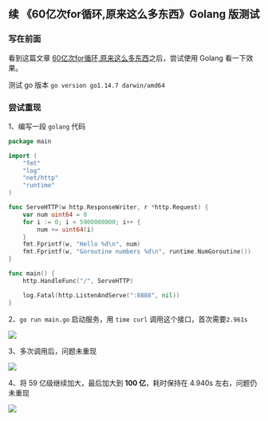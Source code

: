 ## 续 《60亿次for循环,原来这么多东西》Golang 版测试

### 写在前面

看到这篇文章 [60亿次for循环,原来这么多东西](https://segmentfault.com/a/1190000023825766)之后，尝试使用 Golang 看一下效果。

测试 go 版本 `go version go1.14.7 darwin/amd64`

### 尝试重现

1、编写一段 `golang` 代码

```go
package main

import (
	"fmt"
	"log"
	"net/http"
	"runtime"
)

func ServeHTTP(w http.ResponseWriter, r *http.Request) {
	var num uint64 = 0
	for i := 0; i < 5900000000; i++ {
		num += uint64(i)
	}
	fmt.Fprintf(w, "Hello %d\n", num)
	fmt.Fprintf(w, "Goroutine numbers %d\n", runtime.NumGoroutine())
}

func main() {
	http.HandleFunc("/", ServeHTTP)

	log.Fatal(http.ListenAndServe(":8888", nil))
}

```

2、`go run main.go` 启动服务，用 `time curl` 调用这个接口，首次需要`2.961s` 

![](https://tva1.sinaimg.cn/large/007S8ZIlgy1gidbwhnsxvj30nd07ednh.jpg)

3、多次调用后，问题未重现

![](https://tva1.sinaimg.cn/large/007S8ZIlgy1gidfx7snj0j30nd0iqhc1.jpg)

4、将 59 亿级继续加大，最后加大到 **100 亿**，耗时保持在 4.940s 左右，问题仍未重现

![](https://tva1.sinaimg.cn/large/007S8ZIlgy1gidggwqvtvj30nt0eh7ou.jpg)

